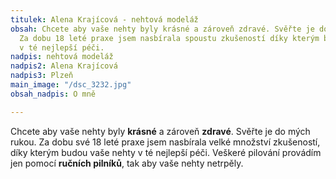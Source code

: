 ```yaml
---
titulek: Alena Krajícová - nehtová modeláž
obsah: Chcete aby vaše nehty byly krásné a zároveň zdravé. Svěřte je do mých rukou.
  Za dobu 18 leté praxe jsem nasbírala spoustu zkušeností díky kterým budou vaše nehty
  v té nejlepší péči.
nadpis: nehtová modeláž
nadpis2: Alena Krajícová
nadpis3: Plzeň
main_image: "/dsc_3232.jpg"
obsah_nadpis: O mně

---
```

Chcete aby vaše nehty byly **krásné** a zároveň **zdravé**. Svěřte je do mých rukou. Za dobu své 18 leté praxe jsem nasbírala velké množství zkušeností, díky kterým budou vaše nehty v té nejlepší péči. Veškeré pilování provádím jen pomocí **ručních pilníků**, tak aby vaše nehty netrpěly. 
